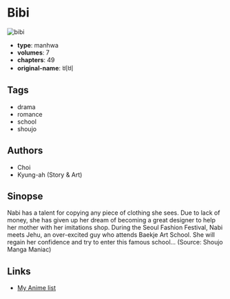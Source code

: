 # Bibi

![bibi](https://cdn.myanimelist.net/images/manga/2/26578.jpg)

-   **type**: manhwa
-   **volumes**: 7
-   **chapters**: 49
-   **original-name**: 비비

## Tags

-   drama
-   romance
-   school
-   shoujo

## Authors

-   Choi
-   Kyung-ah (Story & Art)

## Sinopse

Nabi has a talent for copying any piece of clothing she sees. Due to lack of money, she has given up her dream of becoming a great designer to help her mother with her imitations shop. During the Seoul Fashion Festival, Nabi meets Jehu, an over-excited guy who attends Baekje Art School. She will regain her confidence and try to enter this famous school... (Source: Shoujo Manga Maniac)

## Links

-   [My Anime list](https://myanimelist.net/manga/4581/Bibi)
